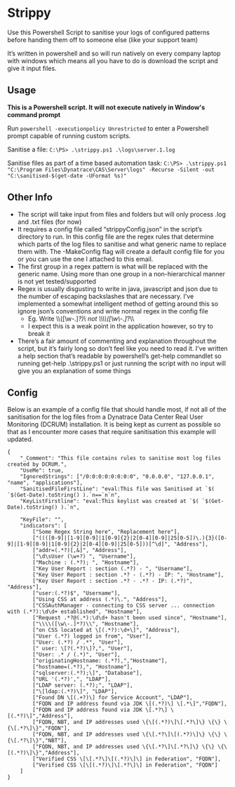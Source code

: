 # Strippy
Use this Powershell Script to sanitise your logs of configured patterns before handing them off to someone else (like your support team)

It’s written in powershell and so will run natively on every company laptop with windows which means all you have to do is download the script and give it input files. 


## Usage

**This is a Powershell script. It will not execute natively in Window's command prompt**

Run `powershell -executionpolicy Unrestricted` to enter a Powershell prompt capable of running custom scripts.

Sanitise a file: `C:\PS> .\strippy.ps1 .\logs\server.1.log`

Sanitise files as part of a time based automation task: `C:\PS> .\strippy.ps1 "C:\Program Files\Dynatrace\CAS\Server\logs" -Recurse -Silent -out "C:\sanitised-$(get-date -UFormat %s)"`

## Other Info
- The script will take input from files and folders but will only process .log and .txt files (for now)
- It requires a config file called “strippyConfig.json” in the script’s directory to run. In this config file are the regex rules that determine which parts of the log files to sanitise and what generic name to replace them with. The -MakeConfig flag will create a default config file for you or you can use the one I attached to this email.
- The first group in a regex pattern is what will be replaced with the generic name. Using more than one group in a non-hierarchical manner is not yet tested/supported 
- Regex is usually disgusting to write in java, javascript and json due to the number of escaping backslashes that are necessary. I’ve implemented a somewhat intelligent method of getting around this so ignore json’s conventions and write normal regex in the config file
    - Eg. Write \\\\([\w\-.]*?)\\ not \\\\\\\\([\\w\\-.]*?\\\\
    - I expect this is a weak point in the application however, so try to break it
- There’s a fair amount of commenting and explanation throughout the script, but it’s fairly long so don’t feel like you need to read it. I’ve written a help section that’s readable by powershell’s get-help commandlet so running get-help .\strippy.ps1 or just running the script with no input will give you an explanation of some things

## Config

Below is an example of a config file that should handle most, if not all of the sanitisation for the log files from a Dynatrace Data Center Real User Monitoring (DCRUM) installation. It is being kept as current as possible so that as I encounter more cases that require sanitisation this example will updated.

```
{
    "_Comment": "This file contains rules to sanitise most log files created by DCRUM.",
    "UseMe": true,
    "IgnoredStrings": ["/0:0:0:0:0:0:0:0", "0.0.0.0", "127.0.0.1", "name", "applications"],
    "SanitisedFileFirstLine": "eval:This file was Sanitised at `$( `$(Get-Date).toString() ).`n==`n`n",
    "KeyListFirstline": "eval:This keylist was created at `$( `$(Get-Date).toString() ).`n",

    "KeyFile": "",
    "indicators": [
        ["Some Regex String here", "Replacement here"],
        ["((([0-9]|[1-9][0-9]|1[0-9]{2}|2[0-4][0-9]|25[0-5])\.){3}([0-9]|[1-9][0-9]|1[0-9]{2}|2[0-4][0-9]|25[0-5]))[^\d]", "Address"],
        ["addr=(.*?)[,&]", "Address"],
        ["\d\sUser (\w+?) ", "Username"],
        ["Machine : (.*?); ", "Hostname"],
        ["Key User Report : section (.*?) - ", "Username"],
        ["Key User Report : section .*? - (.*?) - IP: ", "Hostname"],
        ["Key User Report : section .*? - .*? - IP: (.*?)", "Address"],
        ["user:(.*?)$", "Username"],
        ["Using CSS at address (.*)\.", "Address"],
        ["CSSAuthManager - connecting to CSS server ... connection with (.*?):\d\d+ established", "Hostname"],
        ["Request .*?@(.*):\d\d+ hasn't been used since", "Hostname"],
        ["\\\\([\w\-.]*?)\\", "Hostname"],
        ["on CSS located at \[(.*?):\d+\]", "Address"],
        ["User (.*?) logged in from", "User"],
        ["User: (.*?) / .*", "User"],
        [" user: \[?(.*?)\]?,", "User"],
        ["User: .* / (.*)", "User"],
        ["originatingHostname: (.*?),","Hostname"],
        ["hostname=(.*?),", "Hostname"],
        ["sqlserver:(.*?);\]", "Database"],
        ["URL '(.*?)',", "LDAP"],
        ["LDAP server: (.*?);", "LDAP"],
        ["\[ldap:(.*?)\]", "LDAP"],
        ["Found DN \[(.+?)\] for Service Account", "LDAP"],
        ["FQDN and IP address found via JDK \[(.*?)\] \[.*\]","FQDN"],
        ["FQDN and IP address found via JDK \[.*?\] \[(.*?)\]","Address"],
        ["FQDN, NBT, and IP addresses used \{\[(.*?)\]\[.*?\]\} \{\} \{\[.*?\]\}","FQDN"],
        ["FQDN, NBT, and IP addresses used \{\[.*?\]\[(.*?)\]\} \{\} \{\[.*?\]\}","NBT"],
        ["FQDN, NBT, and IP addresses used \{\[.*?\]\[.*?\]\} \{\} \{\[(.*?)\]\}","Address"],
        ["Verified CSS \[\[.*?\]\[(.*?)\]\] in Federation", "FQDN"],
        ["Verified CSS \[\[(.*?)\]\[.*?\]\] in Federation", "FQDN"]
    ]
}
```